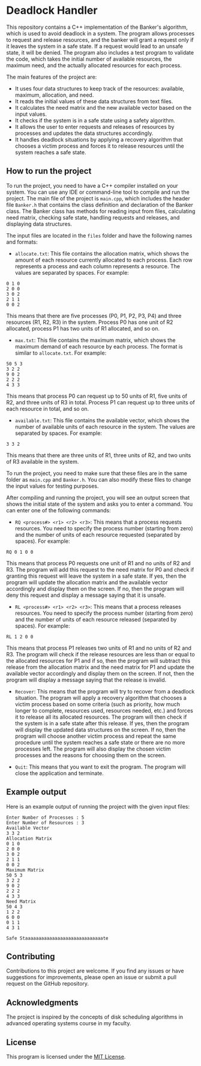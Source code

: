 # Deadlock Handler

This repository contains a C++ implementation of the Banker's algorithm, which is used to avoid deadlock in a system. The program allows processes to request and release resources, and the banker will grant a request only if it leaves the system in a safe state. If a request would lead to an unsafe state, it will be denied. The program also includes a test program to validate the code, which takes the initial number of available resources, the maximum need, and the actually allocated resources for each process.

The main features of the project are:
- It uses four data structures to keep track of the resources: available, maximum, allocation, and need.
- It reads the initial values of these data structures from text files.
- It calculates the need matrix and the new available vector based on the input values.
- It checks if the system is in a safe state using a safety algorithm.
- It allows the user to enter requests and releases of resources by processes and updates the data structures accordingly.
- It handles deadlock situations by applying a recovery algorithm that chooses a victim process and forces it to release resources until the system reaches a safe state.

## How to run the project

To run the project, you need to have a C++ compiler installed on your system. You can use any IDE or command-line tool to compile and run the project. The main file of the project is `main.cpp`, which includes the header file `Banker.h` that contains the class definition and declaration of the Banker class. The Banker class has methods for reading input from files, calculating need matrix, checking safe state, handling requests and releases, and displaying data structures.

The input files are located in the `files` folder and have the following names and formats:

- `allocate.txt`: This file contains the allocation matrix, which shows the amount of each resource currently allocated to each process. Each row represents a process and each column represents a resource. The values are separated by spaces. For example:

```
0 1 0
2 0 0
3 0 2
2 1 1
0 0 2
```

This means that there are five processes (P0, P1, P2, P3, P4) and three resources (R1, R2, R3) in the system. Process P0 has one unit of R2 allocated, process P1 has two units of R1 allocated, and so on.

- `max.txt`: This file contains the maximum matrix, which shows the maximum demand of each resource by each process. The format is similar to `allocate.txt`. For example:

```
50 5 3
3 2 2
9 0 2
2 2 2
4 3 3
```

This means that process P0 can request up to 50 units of R1, five units of R2, and three units of R3 in total. Process P1 can request up to three units of each resource in total, and so on.

- `available.txt`: This file contains the available vector, which shows the number of available units of each resource in the system. The values are separated by spaces. For example:

```
3 3 2
```

This means that there are three units of R1, three units of R2, and two units of R3 available in the system.

To run the project, you need to make sure that these files are in the same folder as `main.cpp` and `Banker.h`. You can also modify these files to change the input values for testing purposes.

After compiling and running the project, you will see an output screen that shows the initial state of the system and asks you to enter a command. You can enter one of the following commands:

- `RQ <process#> <r1> <r2> <r3>`: This means that a process requests resources. You need to specify the process number (starting from zero) and the number of units of each resource requested (separated by spaces). For example:

```
RQ 0 1 0 0
```

This means that process P0 requests one unit of R1 and no units of R2 and R3. The program will add this request to the need matrix for P0 and check if granting this request will leave the system in a safe state. If yes, then the program will update the allocation matrix and the available vector accordingly and display them on the screen. If no, then the program will deny this request and display a message saying that it is unsafe.

- `RL <process#> <r1> <r2> <r3>`: This means that a process releases resources. You need to specify the process number (starting from zero) and the number of units of each resource released (separated by spaces). For example:

```
RL 1 2 0 0
```

This means that process P1 releases two units of R1 and no units of R2 and R3. The program will check if the release resources are less than or equal to the allocated resources for P1 and if so, then the program will subtract this release from the allocation matrix and the need matrix for P1 and update the available vector accordingly and display them on the screen. If not, then the program will display a message saying that the release is invalid.

- `Recover`: This means that the program will try to recover from a deadlock situation. The program will apply a recovery algorithm that chooses a victim process based on some criteria (such as priority, how much longer to complete, resources used, resources needed, etc.) and forces it to release all its allocated resources. The program will then check if the system is in a safe state after this release. If yes, then the program will display the updated data structures on the screen. If no, then the program will choose another victim process and repeat the same procedure until the system reaches a safe state or there are no more processes left. The program will also display the chosen victim processes and the reasons for choosing them on the screen.

- `Quit`: This means that you want to exit the program. The program will close the application and terminate.

## Example output

Here is an example output of running the project with the given input files:

```
Enter Number of Processes : 5
Enter Number of Resources : 3
Available Vector
3 3 2
Allocation Matrix
0 1 0
2 0 0
3 0 2
2 1 1
0 0 2
Maximum Matrix
50 5 3
3 2 2
9 0 2
2 2 2
4 3 3
Need Matrix
50 4 3
1 2 2
6 0 0
0 1 1
4 3 1

Safe Staaaaaaaaaaaaaaaaaaaaaaaaaaaaate
```

## Contributing

Contributions to this project are welcome. If you find any issues or have suggestions for improvements, please open an issue or submit a pull request on the GitHub repository.

## Acknowledgments

The project is inspired by the concepts of disk scheduling algorithms in advanced operating systems course in my faculty.


## License

This program is licensed under the [MIT License](LICENSE.md).

